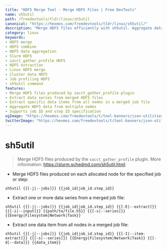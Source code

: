 ```yaml
---
title: "HDF5 Merge Tool - Merge HDF5 Files | Free DevTools"
name: sh5util
path: /freedevtools/tldr/linux/sh5util
canonical: "https://hexmos.com/freedevtools/tldr/linux/sh5util/"
description: "Merge HDF5 files efficiently with sh5util. Aggregate data from multiple HDF5 files into a single file. Free online tool, no registration required."
category: linux
keywords:
- HDF5 merge
- HDF5 combine
- HDF5 data aggregation
- Slurm HDF5
- sacct_gather_profile HDF5
- HDF5 extraction
- Linux HDF5 merge
- Cluster data HDF5
- Job profiling HDF5
- sh5util command
features:
- Merge HDF5 files produced by sacct_gather_profile plugin
- Extract data series from merged HDF5 files
- Extract specific data items from all nodes in a merged job file
- Aggregate HDF5 data from multiple nodes
- Supports job ID and step ID specification
ogImage: "https://hexmos.com/freedevtools/t/tool-banners/json-utilities-banner.png"
twitterImage: "https://hexmos.com/freedevtools/t/tool-banners/json-utilities-banner.png"
---
```


# sh5util

> Merge HDF5 files produced by the `sacct_gather_profile` plugin.
> More information: <https://slurm.schedmd.com/sh5util.html>.

- Merge HDF5 files produced on each allocated node for the specified job or step:

`sh5util {{[-j|--jobs]}} {{job_id|job_id.step_id}}`

- Extract one or more data series from a merged job file:

`sh5util {{[-j|--jobs]}} {{job_id|job_id.step_id}} {{[-E|--extract]}} {{[-i|--input]}} {{path/to/file.h5}} {{[-s|--series]}} {{Energy|Filesystem|Network|Task}}`

- Extract one data item from all nodes in a merged job file:

`sh5util {{[-j|--jobs]}} {{job_id|job_id.step_id}} {{[-I|--item-extract]}} {{[-s|--series]}} {{Energy|Filesystem|Network|Task}} {{[-d|--data]}} {{data_item}}`
